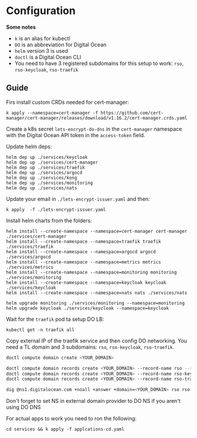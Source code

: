 # Configuration

**Some notes**

- `k` is an alias for kubectl
- `DO` is an abbreviation for Digital Ocean
- `helm` version 3 is used
- `doctl` is a Digital Ocean CLI
- You need to have 3 registered subdomains for this setup to work: `rso`, `rso-keycloak`, `rso-traefik`

## Guide

Firs install custom CRDs needed for cert-manager:

```shell
k apply --namespace=cert-manager -f https://github.com/cert-manager/cert-manager/releases/download/v1.16.2/cert-manager.crds.yaml
```

Create a k8s secret `lets-encrypt-do-dns` in the `cert-manager` namespace with the Digital Ocean API token in the `access-token` field.

Update helm deps:

```shell
helm dep up ./services/keycloak
helm dep up ./services/cert-manager
helm dep up ./services/traefik
helm dep up ./services/argocd
helm dep up ./services/kong
helm dep up ./services/monitoring
helm dep up ./services/nats
```

Update your email in `./lets-encrypt-issuer.yaml` and then:

```shell
k apply  -f ./lets-encrypt-issuer.yaml
```

Install helm charts from the folders:

```shell
helm install --create-namespace --namespace=cert-manager cert-manager ./services/cert-manager
helm install --create-namespace --namespace=traefik traefik ./services/traefik
helm install --create-namespace --namespace=argocd argocd ./services/argocd
helm install --create-namespace --namespace=metrics metrics ./services/metrics
helm install --create-namespace --namespace=monitoring monitoring ./services/monitoring
helm install --create-namespace --namespace=keycloak keycloak ./services/keycloak
helm install --create-namespace --namespace=nats nats ./services/nats

helm upgrade monitoring ./services/monitoring --namespace=monitoring
helm upgrade keycloak ./services/keycloak --namespace=keycloak
```

Wait for the `traefik` pod ta setup DO LB:

```shell
kubectl get -n traefik all
```

Copy external IP of the traefik service and then config DO networking. You need a TL domain and 3 subdomains: `rso`, `rso-keycloak`, `rso-traefik`.

```sh
doctl compute domain create <YOUR_DOMAIN>

doctl compute domain records create <YOUR_DOMAIN> --record-name rso --record-type A --record-data <EXTERNAL_IP>
doctl compute domain records create <YOUR_DOMAIN> --record-name rso-keycloak --record-type CNAME --record-data rso.<YOUR_DOMAIN>.
doctl compute domain records create <YOUR_DOMAIN> --record-name rso-traefik --record-type CNAME --record-data rso.<YOUR_DOMAIN>.

dig @ns1.digitalocean.com +noall +answer +domain=<YOUR_DOMAIN> rso rso-keycloak rso-traefik
```

Don't forget to set NS in external domain provider to DO NS if you aren't using DO DNS

For actual apps to work you need to ron the following:

```shell
cd services && k apply -f applcations-cd.yaml
```